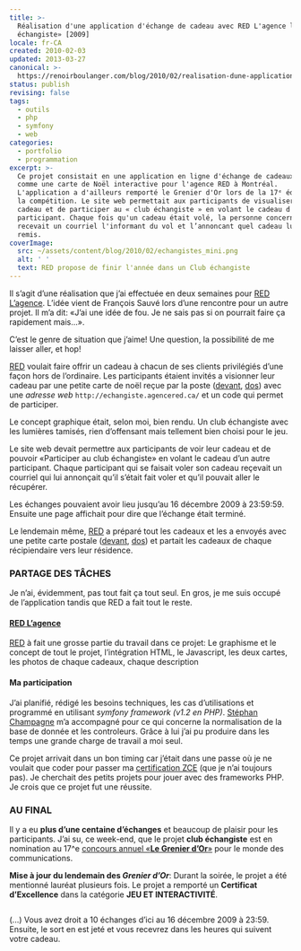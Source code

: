 ```yaml
---
title: >-
  Réalisation d'une application d'échange de cadeau avec RED L'agence le «club
  échangiste» [2009]
locale: fr-CA
created: 2010-02-03
updated: 2013-03-27
canonical: >-
  https://renoirboulanger.com/blog/2010/02/realisation-dune-application-dechange-de-cadeau-avec-red-lagence-le-%c2%abclub-echangiste%c2%bb-2009/
status: publish
revising: false
tags:
  - outils
  - php
  - symfony
  - web
categories:
  - portfolio
  - programmation
excerpt: >-
  Ce projet consistait en une application en ligne d'échange de cadeaux, conçue
  comme une carte de Noël interactive pour l'agence RED à Montréal.
  L'application a d'ailleurs remporté le Grenier d'Or lors de la 17ᵉ édition de
  la compétition. Le site web permettait aux participants de visualiser leur
  cadeau et de participer au « club échangiste » en volant le cadeau d'un autre
  participant. Chaque fois qu'un cadeau était volé, la personne concernée
  recevait un courriel l'informant du vol et l’annoncant quel cadeau lui a été
  remis.
coverImage:
  src: ~/assets/content/blog/2010/02/echangistes_mini.png
  alt: ' '
  text: RED propose de finir l'année dans un Club échangiste
---
```


Il s’agit d’une réalisation que j’ai effectuée en deux semaines pour
[RED L’agence](http://www.agencered.ca/). L’idée vient de François Sauvé lors
d’une rencontre pour un autre projet. Il m’a dit: «J’ai une idée de fou. Je ne
sais pas si on pourrait faire ça rapidement mais...».

C’est le genre de situation que j’aime! Une question, la possibilité de me
laisser aller, et hop!

[RED](http://www.agencered.ca/) voulait faire offrir un cadeau à chacun de ses
clients privilégiés d’une façon hors de l’ordinaire. Les participants étaient
invités a visionner leur cadeau par une petite carte de noël reçue par la poste
([devant](/blog/2010/02/realisation-dune-application-dechange-de-cadeau-avec-red-lagence#focus-devant),
[dos](/blog/2010/02/realisation-dune-application-dechange-de-cadeau-avec-red-lagence#focus-dos))
avec une _adresse web_ `http://echangiste.agencered.ca/` et un code qui permet
de participer.

Le concept graphique était, selon moi, bien rendu. Un club échangiste avec les
lumières tamisés, rien d’offensant mais tellement bien choisi pour le jeu.

Le site web devait permettre aux participants de voir leur cadeau et de pouvoir
«Participer au club échangiste» en volant le cadeau d’un autre participant.
Chaque participant qui se faisait voler son cadeau reçevait un courriel qui lui
annonçait qu’il s’était fait voler et qu’il pouvait aller le récupérer.

<!--more-->

Les échanges pouvaient avoir lieu jusqu’au 16 décembre 2009 à 23:59:59. Ensuite
une page affichait pour dire que l’échange était terminé.

Le lendemain même, [RED](http://www.agencered.ca/) a préparé tout les cadeaux et
les a envoyés avec une petite carte postale
([devant](~/assets/content/blog/2010/02/carte_postale_2_front.jpg),
[dos](~/assets/content/blog/2010/02/carte_postale_2_back.jpg)) et partait les
cadeaux de chaque récipiendaire vers leur résidence.

### PARTAGE DES TÂCHES

Je n’ai, évidemment, pas tout fait ça tout seul. En gros, je me suis occupé de
l’application tandis que RED a fait tout le reste.

#### [RED L’agence](http://www.agencered.ca/)

[RED](http://www.agencered.ca/) à fait une grosse partie du travail dans ce
projet: Le graphisme et le concept de tout le projet, l’intégration HTML, le
Javascript, les deux cartes, les photos de chaque cadeaux, chaque description

#### Ma participation

J’ai planifié, rédigé les besoins techniques, les cas d’utilisations et
programmé en utilisant _symfony framework (v1.2 en PHP)_.
[Stéphan Champagne](http://stephanchampagne.com/) m’a accompagné pour ce qui
concerne la normalisation de la base de donnée et les controleurs. Grâce à lui
j’ai pu produire dans les temps une grande charge de travail a moi seul.

Ce projet arrivait dans un bon timing car j’était dans une passe où je ne
voulait que coder pour passer ma
[certification ZCE](http://renoirboulanger.com/blog/2009/09/devenir-zend-certified-engineer-avec-php5/)
(que je n’ai toujours pas). Je cherchait des petits projets pour jouer avec des
frameworks PHP. Je crois que ce projet fut une réussite.

### AU FINAL

Il y a eu **plus d’une centaine d’échanges** et beaucoup de plaisir pour les
participants. J’ai su, ce week-end, que le projet **club échangiste** est en
nomination au 17^e  <!-- Janvier 2010 -->
[concours annuel «**Le Grenier d’Or**»](http://www.grenier.qc.ca/grenier-or/)
pour le monde des communications.

<!--
Traces still present 2024:
- https://www.facebook.com/departementdesmiracles.quebec/posts/pfbid04AoX9HannLPMXrL2VFVYkNeFFW3K5vp5KsxPxHMku6yLdgUYk5KCaCFaATzrna4Nl

Year after:
- XVIII Grenier https://www.facebook.com/departementdesmiracles.quebec/photos/pb.100046361871759.-2207520000/499361859674/?type=3

-->
**Mise à jour du lendemain des _Grenier d’Or_**: Durant la soirée, le projet a
été mentionné lauréat plusieurs fois. Le projet a remporté un **Certificat
d’Excellence** dans la catégorie **JEU ET INTERACTIVITÉ**.

<div style="overflow:hidden;clear:both;" class="thumbnails gallery flex flex-row flex-wrap">

<app-image class="w-1/3 focus-devant" id="focus-devant" src="~/assets/content/blog/2010/02/carte_postale_1_front.jpg" alt="Photo du devant de la carte postale. Il est écrit: RED propo de finir l’année dans un Club échangiste" figcaption="Devant"></app-image>

<app-image class="w-1/3 focus-dos" id="focus-dos" src="~/assets/content/blog/2010/02/carte_postale_1_back.jpg" alt="Photo du derrière de la carte postale. Il est écrit: Visitez echangiste.agencered.ca, entrez votre numéro d’accès exclusif et voyez le cadeau que RED vous offre (...)" figcaption="Dos"></app-image>

<app-image class="w-1/3" src="~/assets/content/blog/2010/02/scr_echange2009_Accueil.png" alt="Capture d’écran de l’application web avec image d’une porte avec affiche." figcaption="CLUB ÉCHANGISTE, entrez votre code."></app-image>

<app-image class="w-1/3" src="~/assets/content/blog/2010/02/scr_echange2009_Gifts.png" alt="Capture d’écran de l’application web on y voit une series de boîtes avec des photos de cadeaux. Nous voyons que c’est Eric T qui est connecté et le cadeau qu’il a pour le moment. Eric est présenté le choix de tenter d’échanger son cadeau encore 10 fois, et qu’il a jusqu’au 16 décembre 2009 a 23:00 pour le faire." figcaption=" ">(...)
Vous avez droit a 10 échanges d’ici au 16 décembre 2009 à 23:59. Ensuite, le
sort en est jeté et vous recevrez dans les heures qui suivent votre
cadeau.</app-image>

<app-image class="w-1/3" src="~/assets/content/blog/2010/02/scr_echange2009_Confirm.png" alt="Confirmation d'un échange" figcaption="Voulez-vous vraiment échanger votre cadeau avec celui de Francois S. Ensuite, il vous restera 9 echanges. voulez-vous continuer? OUI NON"></app-image>

<app-image class="w-1/3" src="~/assets/content/blog/2010/02/scr_echange2009_Ferme.png" alt="" figcaption=" "></app-image>

<app-image class="w-1/3" src="~/assets/content/blog/2010/02/carte_postale_2_front.jpg" alt="" figcaption=" "></app-image>

<app-image class="w-1/3" src="~/assets/content/blog/2010/02/carte_postale_2_back.jpg" alt="" figcaption=" "></app-image>

</div>
